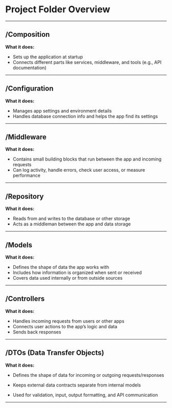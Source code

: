 # Project Folder Overview

---

## /Composition

**What it does:**  
- Sets up the application at startup  
- Connects different parts like services, middleware, and tools (e.g., API documentation)

---

## /Configuration

**What it does:**  
- Manages app settings and environment details  
- Handles database connection info and helps the app find its settings

---

## /Middleware

**What it does:**  
- Contains small building blocks that run between the app and incoming requests  
- Can log activity, handle errors, check user access, or measure performance

---

## /Repository

**What it does:**  
- Reads from and writes to the database or other storage  
- Acts as a middleman between the app and data storage

---

## /Models

**What it does:**  
- Defines the shape of data the app works with  
- Includes how information is organized when sent or received  
- Covers data used internally or from outside sources

---

## /Controllers

**What it does:**  
- Handles incoming requests from users or other apps  
- Connects user actions to the app’s logic and data  
- Sends back responses

---

## /DTOs (Data Transfer Objects)

**What it does:**

- Defines the shape of data for incoming or outgoing requests/responses

- Keeps external data contracts separate from internal models

- Used for validation, input, output formatting, and API communication

---
